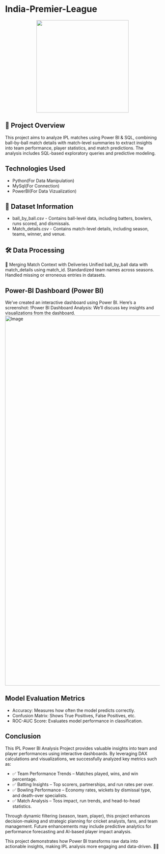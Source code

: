   # India-Premier-League
<p align="center">
  <img src="https://github.com/user-attachments/assets/ece6221e-9c97-40b8-8bdc-3c7f51e1c1a2" width="300">
</p>

## 📌 Project Overview
This project aims to analyze IPL matches using Power BI & SQL, combining ball-by-ball match details with match-level summaries to extract insights into team performance, player statistics, and match predictions. The analysis includes SQL-based exploratory queries and predictive modeling.
## Technologies Used
* Python(For Data Manipulation)
* MySql(For Connection)
* PowerBI(For Data Vizualization)

 ## 📂 Dataset Information
* ball_by_ball.csv - Contains ball-level data, including batters, bowlers, runs scored, and dismissals.
* Match_details.csv - Contains match-level details, including season, teams, winner, and venue.
## 🛠️ Data Processing
🔹 Merging Match Context with Deliveries
Unified ball_by_ball data with match_details using match_id.
Standardized team names across seasons.
Handled missing or erroneous entries in datasets.

## Power-BI Dashboard (Power BI)
We’ve created an interactive dashboard using Power BI. Here’s a screenshot: !Power BI Dashboard Analysis: We’ll discuss key insights and visualizations from the dashboard.
<img width="1200" alt="Image" src="https://github.com/user-attachments/assets/6168c134-633e-4ead-be64-fb7b80f869d9" />
## Model Evaluation Metrics

* Accuracy: Measures how often the model predicts correctly.
* Confusion Matrix: Shows True Positives, False Positives, etc.
* ROC-AUC Score: Evaluates model performance in classification.
  
##  Conclusion
This IPL Power BI Analysis Project provides valuable insights into team and player performances using interactive dashboards. By leveraging DAX calculations and visualizations, we successfully analyzed key metrics such as:
* ✅ Team Performance Trends – Matches played, wins, and win percentage.
* ✅ Batting Insights – Top scorers, partnerships, and run rates per over.
* ✅ Bowling Performance – Economy rates, wickets by dismissal type, and death-over specialists.
* ✅ Match Analysis – Toss impact, run trends, and head-to-head statistics.

Through dynamic filtering (season, team, player), this project enhances decision-making and strategic planning for cricket analysts, fans, and team management. Future enhancements may include predictive analytics for performance forecasting and AI-based player impact analysis.

This project demonstrates how Power BI transforms raw data into actionable insights, making IPL analysis more engaging and data-driven. 🚀🏏


